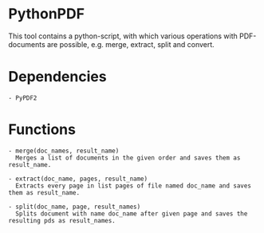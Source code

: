 # PythonPDF
This tool contains a python-script, with which various operations with PDF-documents are possible, e.g. merge, extract, split and convert.

# Dependencies
   
    - PyPDF2

# Functions

    - merge(doc_names, result_name)
      Merges a list of documents in the given order and saves them as result_name.
    
    - extract(doc_name, pages, result_name)
      Extracts every page in list pages of file named doc_name and saves them as result_name.
    
    - split(doc_name, page, result_names)
      Splits document with name doc_name after given page and saves the resulting pds as result_names.